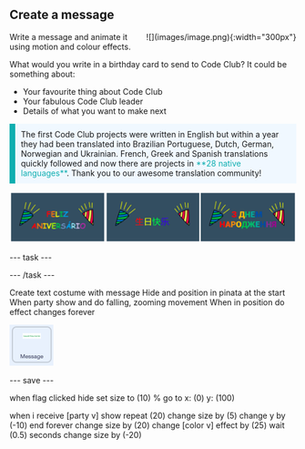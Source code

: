 ## Create a message

<div style="display: flex; flex-wrap: wrap">
<div style="flex-basis: 200px; flex-grow: 1; margin-right: 15px;">
Write a message and animate it using motion and colour effects. 
</div>
<div>
![](images/image.png){:width="300px"}
</div>
</div>

What would you write in a birthday card to send to Code Club? It could be something about:
+ Your favourite thing about Code Club
+ Your fabulous Code Club leader
+ Details of what you want to make next

<p style="border-left: solid; border-width:10px; border-color: #0faeb0; background-color: aliceblue; padding: 10px;">
The first Code Club projects were written in English but within a year they had been translated into Brazilian Portuguese, Dutch, German, Norwegian and Ukrainian. French, Greek and Spanish translations quickly followed and now there are projects in <span style="color: #0faeb0">**28 native languages**</span>. Thank you to our awesome translation community!

![](images/birthday-languages.png)
</p>

--- task ---



--- /task ---

Create text costume with message
Hide and position in pinata at the start
When party show and do falling, zooming movement
When in position do effect changes forever

![The message sprite icon](images/message-sprite.png)

--- save ---


when flag clicked
hide
set size to (10) %
go to x: (0) y: (100)

when i receive [party v]
show
repeat (20)
change size by (5)
change y by (-10)
end
forever
change size by (20)
change [color v] effect by (25)
wait (0.5) seconds
change size by (-20)